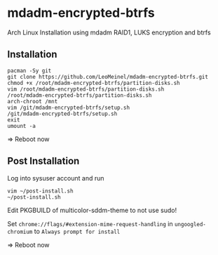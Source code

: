 # mdadm-encrypted-btrfs

Arch Linux Installation using mdadm RAID1, LUKS encryption and btrfs

## Installation

```
pacman -Sy git
git clone https://github.com/LeoMeinel/mdadm-encrypted-btrfs.git
chmod +x /root/mdadm-encrypted-btrfs/partition-disks.sh
vim /root/mdadm-encrypted-btrfs/partition-disks.sh
/root/mdadm-encrypted-btrfs/partition-disks.sh
arch-chroot /mnt
vim /git/mdadm-encrypted-btrfs/setup.sh
/git/mdadm-encrypted-btrfs/setup.sh
exit
umount -a
```

=> Reboot now

## Post Installation

Log into sysuser account and run

```
vim ~/post-install.sh
~/post-install.sh
```
Edit PKGBUILD of multicolor-sddm-theme to not use sudo!

Set `chrome://flags/#extension-mime-request-handling` in `ungoogled-chromium` to `Always prompt for install`

=> Reboot now
